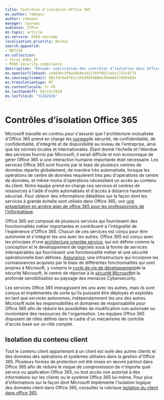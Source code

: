 ```yaml
---
title: Contrôles d’isolation Office 365
ms.author: robmazz
author: robmazz
manager: laurawi
audience: ITPro
ms.topic: article
ms.service: O365-seccomp
localization_priority: Normal
search.appverid:
- MET150
ms.collection:
- Strat_O365_IP
- M365-security-compliance
description: "Résumé: explication des contrôles d'isolation dans Office 365."
ms.openlocfilehash: ceb64bc3f0a50b8e1d21f03f8621e4cc715c8f75
ms.sourcegitcommit: 0017dc6a5f81c165d9dfd88be39a6bb17856582e
ms.translationtype: MT
ms.contentlocale: fr-FR
ms.lasthandoff: 04/23/2019
ms.locfileid: "32262636"
---
```

# <a name="office-365-isolation-controls"></a>Contrôles d’isolation Office 365 

Microsoft travaille en continu pour s'assurer que l'architecture mutualisée d'Office 365 prend en charge les [normes](https://www.microsoft.com/TrustCenter/Compliance?service=Office#Icons)de sécurité, de confidentialité, de confidentialité, d'intégrité et de disponibilité au niveau de l'entreprise, ainsi que les normes locales et internationales. Étant donné l'échelle et l'étendue des services fournis par Microsoft, il serait difficile et non économique de gérer Office 365 si une interaction humaine importante était nécessaire. Les services Office 365 sont fournis par le biais de plusieurs centres de données répartis globalement, de manière très automatisée, lorsque les opérations de centre de données requièrent très peu d'opérations de centre de données, et même moins d'opérations nécessitent un accès au contenu du client. Notre équipe prend en charge ces services et centres de ressources à l'aide d'outils automatisés et d'accès à distance hautement sécurisé. Pour obtenir des informations détaillées sur la façon dont les services à grande échelle sont utilisés dans Office 365, voir [une présentation en arrière-plan de office 365 pour les professionnels de l'informatique](https://channel9.msdn.com/Events/SharePoint-Conference/2014/SPC202).

Office 365 est composé de plusieurs services qui fournissent des fonctionnalités métier importantes et contribuent à l'intégralité de l'expérience d'Office 365. Chacun de ces services est conçu pour être autonome et s'intégrer les uns avec les autres. Office 365 est conçu avec les principes d'une [architecture orientée service](https://msdn.microsoft.com/library/aa480021.aspx), qui est définie comme la conception et le développement de logiciels sous la forme de services interopérables qui fournissent une fonctionnalité métier et une sécurité opérationnelle bien définies. [ Assurance](http://www.microsoft.com/download/details.aspx?id=40872), une infrastructure qui incorpore les connaissances acquises par le biais de différentes fonctionnalités qui sont propres à Microsoft, y compris le [cycle de vie de développement](https://www.microsoft.com/sdl/default.aspx)de la sécurité Microsoft, le centre de réponse à la [sécurité Microsoft](https://technet.microsoft.com/library/dn440717.aspx)et la profonde sensibilisation au paysage des menaces Cybersecurity.

Les services Office 365 interagissent les uns avec les autres, mais ils sont conçus et implémentés de sorte qu'ils puissent être déployés et exploités en tant que services autonomes, indépendamment les uns des autres. Microsoft isole les responsabilités et domaines de responsabilité pour Office 365 afin de réduire les possibilités de modification non autorisée ou involontaire des ressources de l'organisation. Les équipes Office 365 disposent de rôles définis dans le cadre d'un mécanisme de contrôle d'accès basé sur un rôle complet.

## <a name="customer-content-isolation"></a>Isolation du contenu client
Tout le contenu client appartenant à un client est isolé des autres clients et des données des opérations et systèmes utilisées dans la gestion d'Office 365. Plusieurs formes de protection ont été mises en œuvre partout dans Office 365 afin de réduire le risque de compromission de n'importe quel service ou application Office 365, ou tout accès non autorisé à des informations sur les clients ou le système Office 365 lui-même. Pour plus d'informations sur la façon dont Microsoft implémente l'isolation logique des données client dans Office 365, consultez la rubrique [isolation du client dans office 365](office-365-tenant-isolation-overview.md).
